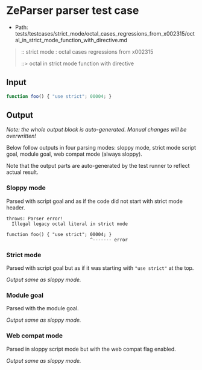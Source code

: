 # ZeParser parser test case

- Path: tests/testcases/strict_mode/octal_cases_regressions_from_x002315/octal_in_strict_mode_function_with_directive.md

> :: strict mode : octal cases regressions from x002315
>
> ::> octal in strict mode function with directive

## Input


`````js
function foo() { "use strict"; 00004; }
`````

## Output

_Note: the whole output block is auto-generated. Manual changes will be overwritten!_

Below follow outputs in four parsing modes: sloppy mode, strict mode script goal, module goal, web compat mode (always sloppy).

Note that the output parts are auto-generated by the test runner to reflect actual result.

### Sloppy mode

Parsed with script goal and as if the code did not start with strict mode header.

`````
throws: Parser error!
  Illegal legacy octal literal in strict mode

function foo() { "use strict"; 00004; }
                               ^------- error
`````

### Strict mode

Parsed with script goal but as if it was starting with `"use strict"` at the top.

_Output same as sloppy mode._

### Module goal

Parsed with the module goal.

_Output same as sloppy mode._

### Web compat mode

Parsed in sloppy script mode but with the web compat flag enabled.

_Output same as sloppy mode._
